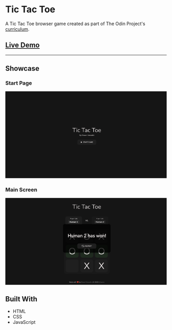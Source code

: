 # Tic Tac Toe

A Tic Tac Toe browser game created as part of The Odin Project's [curriculum](https://www.theodinproject.com/lessons/node-path-javascript-tic-tac-toe).

## [Live Demo](https://emuel-vassallo.github.io/tic-tac-toe/)

---

## Showcase

### Start Page

![start page screenshot](images/screenshots/start-page-screenshot.png)

### Main Screen

![main screen screenshot](images/screenshots/main-screen-screenshot.png)

## Built With

- HTML
- CSS
- JavaScript
